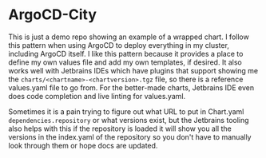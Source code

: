 ArgoCD-City
===========

This is just a demo repo showing an example of a wrapped chart. I follow this pattern when using ArgoCD to deploy
everything in my cluster, including ArgoCD itself. I like this pattern because it provides a place to define my own
values file and add my own templates, if desired. It also works well with Jetbrains IDEs which have plugins that support
showing me the `charts/<chartname>-<chartversion>.tgz` file, so there is a reference values.yaml file to go from. For
the better-made charts, Jetbrains IDE even does code completion and live linting for values.yaml.

Sometimes it is a pain trying to figure out what URL to put in Chart.yaml `dependencies.repository` or what versions exist,
but the Jetbrains tooling also helps with this if the repository is loaded it will show you all the versions in the index.yaml
of the repository so you don't have to manually look through them or hope docs are updated.

